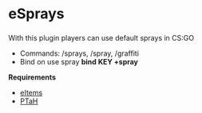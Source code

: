 # eSprays
###
With this plugin players can use default sprays in CS:GO

- Commands: /sprays, /spray, /graffiti
- Bind on use spray **bind KEY +spray**


**Requirements**
 - [eItems](https://github.com/ESK0/eItems)
 - [PTaH](https://github.com/komashchenko/PTaH)
